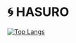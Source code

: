 # 🌀 HASURO

[![Top Langs](https://github-readme-stats.vercel.app/api/top-langs/?username=inoren-ten&theme=transparent&count_private=true)](https://github.com/anuraghazra/github-readme-stats)
